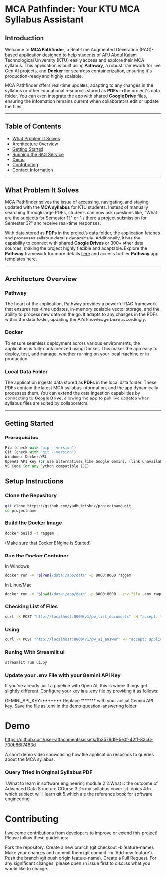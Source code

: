 # MCA Pathfinder: Your KTU MCA Syllabus Assistant

## Introduction

Welcome to **MCA Pathfinder**, a Real-time Augmented Generation (RAG)-based application designed to help students of APJ Abdul Kalam Technological University (KTU) easily access and explore their MCA syllabus. This application is built using **Pathway**, a robust framework for live Gen AI projects, and **Docker** for seamless containerization, ensuring it's production-ready and highly scalable.

MCA Pathfinder offers real-time updates, adapting to any changes in the syllabus or other educational resources stored as **PDFs** in the project's data folder. You can even integrate the app with shared **Google Drive** files, ensuring the information remains current when collaborators edit or update the files.

---

## Table of Contents

- [What Problem It Solves](#what-problem-it-solves)
- [Architecture Overview](#architecture-overview)
- [Getting Started](#getting-started)
- [Running the RAG Service](#running-the-rag-service)
- [Demo](#demo)
- [Contributing](#contributing)
- [Contact Information](#contact-information)

---

## What Problem It Solves

MCA Pathfinder solves the issue of accessing, navigating, and staying updated with the **MCA syllabus** for KTU students. Instead of manually searching through large PDFs, students can now ask questions like, "What are the subjects for Semester 1?" or "Is there a project submission for Semester 3?" and receive real-time responses.

With data stored as **PDFs** in the project’s data folder, the application fetches and processes syllabus details dynamically. Additionally, it has the capability to connect with shared **Google Drives** or 300+ other data sources, making the project highly flexible and adaptable. Explore the **Pathway** framework for more details [here](https://github.com/pathwaycom/llm-app?tab=readme-ov-file#llm-app) and access further **Pathway** app templates [here](https://pathway.com/app-templates).

---

## Architecture Overview

### **Pathway**
The heart of the application, Pathway provides a powerful RAG framework that ensures real-time updates, in-memory scalable vector storage, and the ability to process new data on the go. It adapts to any changes in the PDFs within the data folder, updating the AI's knowledge base accordingly.

### **Docker**
To ensure seamless deployment across various environments, the application is fully containerized using Docker. This makes the app easy to deploy, test, and manage, whether running on your local machine or in production.

### **Local Data Folder**
The application ingests data stored as **PDFs** in the local data folder. These PDFs contain the latest MCA syllabus information, and the app dynamically processes them. You can extend the data ingestion capabilities by connecting to **Google Drive**, allowing the app to pull live updates when syllabus files are edited by collaborators.

---

## Getting Started

### **Prerequisites**


``` Python 3.10/3.11
Pip (check with "pip --version")
Git (check with "git --version")
Windows: Docker/WSL
OpenAI API key (or use alternatives like Google Gemini, (link unavailable), etc.)
VS Code (or any Python compatible IDE)
```

## Setup Instructions

### Clone the Repository

```bash
git clone https://github.com/yadhukrishnx/projectname.git
cd projectname
```

### Build the Docker Image

```bash
docker build -t raggem .
```
(Make sure that Docker ENgine is Started)

### Run the Docker Container
In Windows
```bash
docker run -v "${PWD}/data:/app/data" -p 8000:8000 raggem
```
In Linux/Mac
```bash
docker run -v "$(pwd)/data:/app/data" -p 8000:8000 --env-file .env raggem
```

### Checking List of Files
```bash
curl -X POST "http://localhost:8000/v1/pw_list_documents" -H "accept: */*" -H "Content-Type: application/json" 
```
### Using
```bash
curl -X POST "http://localhost:8000/v1/pw_ai_answer" -H "accept: application/json" -H "Content-Type: application/json" -d "{\"prompt\": \"Subject in semester 1?\"}" 
```
### Runing With Streamlit ui
```bash
streamlit run ui.py
```

### Update your .env File with your Gemini API Key
If you've already built a pipeline with Open AI, this is where things get slightly different. Configure your key in a .env file by providing it as follows:

GEMINI_API_KEY=*******
Replace ******* with your actual Gemini API key. Save the file as .env in the demo-question-answering folder


# Demo


https://github.com/user-attachments/assets/fb3579d9-5e0f-42ff-83c6-700b86f7483d


A short demo video showcasing how the application responds to queries about the MCA syllabus.

### Query Tried in Orginal Syllabus PDF
1.What to learn in software engineering module 2
2.What is the outcome of Advanced Data Structure COurse
3.Do my syllabus cover git topics
4.In which subject will i learn git
5.which are the reference book for software engineering

# Contributing
I welcome contributions from developers to improve or extend this project! Please follow these guidelines:

Fork the repository.
Create a new branch (git checkout -b feature-name).
Make your changes and commit them (git commit -m 'Add new feature').
Push the branch (git push origin feature-name).
Create a Pull Request.
For any significant changes, please open an issue first to discuss what you would like to change.

